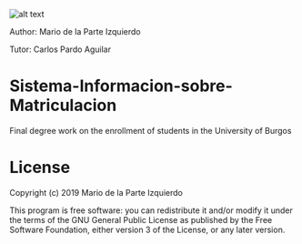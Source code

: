 ![alt text](https://github.com/mdi0007/Sistema-Informacion-sobre-Matriculacion/blob/master/logo.JPG)

Author: Mario de la Parte Izquierdo

Tutor: Carlos Pardo Aguilar

# Sistema-Informacion-sobre-Matriculacion

Final degree work on the enrollment of students in the University of Burgos 






# License

Copyright (c) 2019 Mario de la Parte Izquierdo

This program is free software: you can redistribute it and/or modify it under the terms of the GNU General Public License as published by the Free Software Foundation, either version 3 of the License, or any later version.
